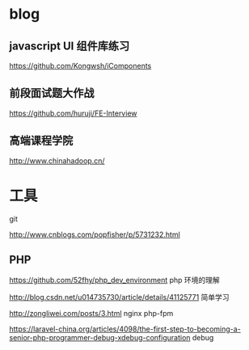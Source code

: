 # blog

## javascript UI 组件库练习

https://github.com/Kongwsh/iComponents


## 前段面试题大作战

https://github.com/huruji/FE-Interview


## 高端课程学院

http://www.chinahadoop.cn/


# 工具

git 

http://www.cnblogs.com/popfisher/p/5731232.html 

## PHP 

https://github.com/52fhy/php_dev_environment php 环境的理解

http://blog.csdn.net/u014735730/article/details/41125771 简单学习

http://zongliwei.com/posts/3.html nginx php-fpm

https://laravel-china.org/articles/4098/the-first-step-to-becoming-a-senior-php-programmer-debug-xdebug-configuration debug
